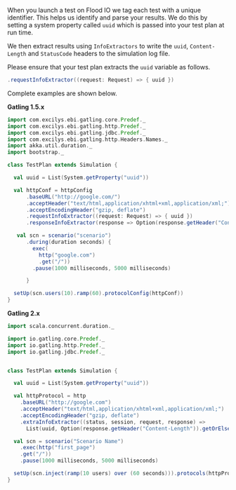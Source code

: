 When you launch a test on Flood IO we tag each test with a unique identifier. This helps us identify and parse your results. We do this by setting a system property called `uuid` which is passed into your test plan at run time.

We then extract results using `InfoExtractors` to write the `uuid`, `Content-Length` and `StatusCode` headers to the simulation log file.

Please ensure that your test plan extracts the `uuid` variable as follows.

```scala
.requestInfoExtractor((request: Request) => { uuid })
```

Complete examples are shown below.

__Gatling 1.5.x__
```scala
import com.excilys.ebi.gatling.core.Predef._
import com.excilys.ebi.gatling.http.Predef._
import com.excilys.ebi.gatling.jdbc.Predef._
import com.excilys.ebi.gatling.http.Headers.Names._
import akka.util.duration._
import bootstrap._

class TestPlan extends Simulation {

  val uuid = List(System.getProperty("uuid"))

  val httpConf = httpConfig
      .baseURL("http://google.com/")
      .acceptHeader("text/html,application/xhtml+xml,application/xml;")
      .acceptEncodingHeader("gzip, deflate")
      .requestInfoExtractor((request: Request) => { uuid })
      .responseInfoExtractor(response => Option(response.getHeader("Content-Length")).getOrElse("0") :: List(response.getStatusCode.toString))

   val scn = scenario("scenario")
      .during(duration seconds) {
        exec(
          http("google.com")
          .get("/"))
        .pause(1000 milliseconds, 5000 milliseconds)

      }

  setUp(scn.users(10).ramp(60).protocolConfig(httpConf))
}
```

__Gatling 2.x__
```scala
import scala.concurrent.duration._

import io.gatling.core.Predef._
import io.gatling.http.Predef._
import io.gatling.jdbc.Predef._


class TestPlan extends Simulation {

  val uuid = List(System.getProperty("uuid"))

  val httpProtocol = http
    .baseURL("http://google.com")
    .acceptHeader("text/html,application/xhtml+xml,application/xml;")
    .acceptEncodingHeader("gzip, deflate")
    .extraInfoExtractor((status, session, request, response) =>
      List(uuid, Option(response.getHeader("Content-Length")).getOrElse("0"), response.getStatusCode.toString))

  val scn = scenario("Scenario Name")
    .exec(http("first_page")
    .get("/"))
    .pause(1000 milliseconds, 5000 milliseconds)

  setUp(scn.inject(ramp(10 users) over (60 seconds))).protocols(httpProtocol)
}
```